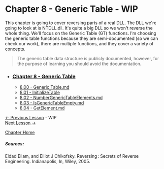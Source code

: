 # Chapter 8 - Generic Table - WIP
This chapter is going to cover reversing parts of a real DLL. The DLL we're going to look at is NTDLL.dll. It's quite a big DLL so we won't reverse the whole thing. We'll focus on the Generic Table (GT) functions. I'm choosing the generic table functions because they are semi-documented (so we can check our work), there are multiple functions, and they cover a variety of concepts.

>The generic table data structure is publicly documented, however, for the purpose of learning you should avoid the documentation.

* ### [Chapter 8 - Generic Table](8.00%20GenericTable.md)
    * [8.00 - Generic Table.md](8.00%20GenericTable.md)
    * [8.01 - InitializeTable](8.01%20InitializeTable.md)
    * [8.02 - NumberGenericTableElements.md](8.02%20NumberGenericTableElements.md)
    * [8.03 - IsGenericTableEmpty.md](8.03%20IsGenericTableEmpty.md)
    * [8.04 - GetElement.md](8.04%20GetElement.md)

[<- Previous Lesson]() - WIP  
[Next Lesson ->](8.01%20InitializeTable.md)

[Chapter Home](8.00%20GenericTable.md)


##### Sources:
Eldad Eilam, and Elliot J Chikofsky. Reversing : Secrets of Reverse Engineering. Indianapolis, In, Wiley, 2005.
